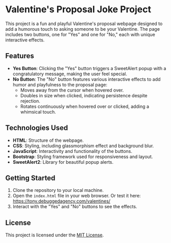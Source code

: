 # Valentine's Proposal Joke Project

This project is a fun and playful Valentine's proposal webpage designed to add a humorous touch to asking someone to be your Valentine. The page includes two buttons, one for "Yes" and one for "No," each with unique interactive effects.

## Features

- **Yes Button**: Clicking the "Yes" button triggers a SweetAlert popup with a congratulatory message, making the user feel special.
- **No Button**: The "No" button features various interactive effects to add humor and playfulness to the proposal page:
  - Moves away from the cursor when hovered over.
  - Doubles in size when clicked, indicating persistence despite rejection.
  - Rotates continuously when hovered over or clicked, adding a whimsical touch.

## Technologies Used

- **HTML**: Structure of the webpage.
- **CSS**: Styling, including glassmorphism effect and background blur.
- **JavaScript**: Interactivity and functionality of the buttons.
- **Bootstrap**: Styling framework used for responsiveness and layout.
- **SweetAlert2**: Library for beautiful popup alerts.

## Getting Started

1. Clone the repository to your local machine.
2. Open the `index.html` file in your web browser. Or test it here: https://tony.debuggedagency.com/valentines/
3. Interact with the "Yes" and "No" buttons to see the effects.

## License

This project is licensed under the [MIT License](LICENSE).